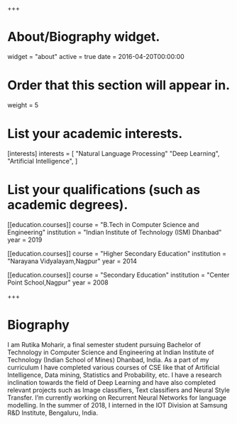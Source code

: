 +++
# About/Biography widget.
widget = "about"
active = true
date = 2016-04-20T00:00:00

# Order that this section will appear in.
weight = 5

# List your academic interests.
[interests]
  interests = [
    "Natural Language Processing"
    "Deep Learning",
    "Artificial Intelligence",
 ]

# List your qualifications (such as academic degrees).
[[education.courses]]
  course = "B.Tech in Computer Science and Engineering"
  institution = "Indian Institute of Technology (ISM) Dhanbad"
  year = 2019

[[education.courses]]
  course = "Higher Secondary Education"
  institution = "Narayana Vidyalayam,Nagpur"
  year = 2014

[[education.courses]]
  course = "Secondary Education"
  institution = "Center Point School,Nagpur"
  year = 2008
 
+++

# Biography

I am Rutika Moharir, a final semester student pursuing Bachelor of Technology in Computer Science and Engineering at Indian Institute of Technology (Indian School of Mines) Dhanbad, India. As a part of my curriculum I have completed various courses of CSE like that of Artificial Intelligence, Data mining, Statistics and Probability, etc. I have a research inclination towards the field of Deep Learning and have also completed relevant projects such as Image classifiers, Text classifiers and Neural Style Transfer. I’m currently working on Recurrent Neural Networks for language modelling. In the summer of 2018, I interned in the IOT Division at Samsung R&D Institute, Bengaluru, India.

